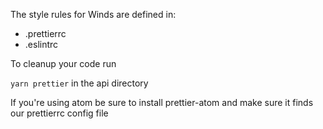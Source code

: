 The style rules for Winds are defined in:

*   .prettierrc
*   .eslintrc

To cleanup your code run

`yarn prettier` in the api directory

If you're using atom be sure to install prettier-atom and make sure it finds our prettierrc config file
